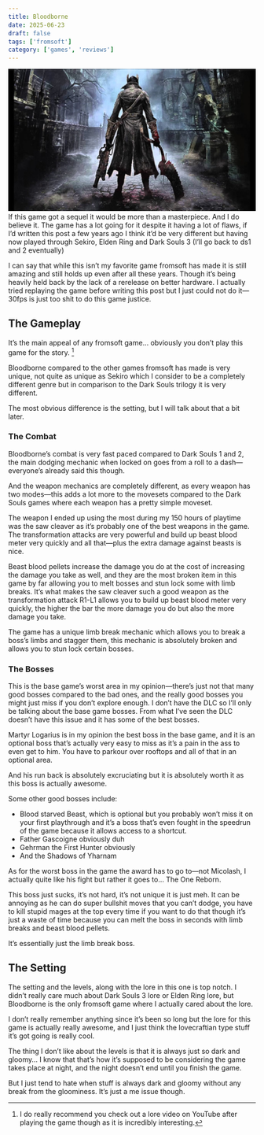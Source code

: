 ```yaml
---
title: Bloodborne
date: 2025-06-23
draft: false
tags: ['fromsoft']
category: ['games', 'reviews']
---
```

![Bloodborne.jpeg](/images/Bloodborne.jpeg)
If this game got a sequel it would be more than a masterpiece. And I do believe it. The game has a lot going for it despite it having a lot of flaws, if I’d written this post a few years ago I think it’d be very different but having now played through Sekiro, Elden Ring and Dark Souls 3 (I’ll go back to ds1 and 2 eventually)

I can say that while this isn’t my favorite game fromsoft has made it is still amazing and still holds up even after all these years. Though it’s being heavily held back by the lack of a rerelease on better hardware. I actually tried replaying the game before writing this post but I just could not do it—30fps is just too shit to do this game justice.

## The Gameplay
It’s the main appeal of any fromsoft game… obviously you don’t play this game for the story. [^1]

Bloodborne compared to the other games fromsoft has made is very unique, not quite as unique as Sekiro which I consider to be a completely different genre but in comparison to the Dark Souls trilogy it is very different.

The most obvious difference is the setting, but I will talk about that a bit later.

### The Combat
Bloodborne’s combat is very fast paced compared to Dark Souls 1 and 2, the main dodging mechanic when locked on goes from a roll to a dash—everyone’s already said this though.

And the weapon mechanics are completely different, as every weapon has two modes—this adds a lot more to the movesets compared to the Dark Souls games where each weapon has a pretty simple moveset.

The weapon I ended up using the most during my 150 hours of playtime was the saw cleaver as it’s probably one of the best weapons in the game. The transformation attacks are very powerful and build up beast blood meter very quickly and all that—plus the extra damage against beasts is nice. 

Beast blood pellets increase the damage you do at the cost of increasing the damage you take as well, and they are the most broken item in this game by far allowing you to melt bosses and stun lock some with limb breaks. It’s what makes the saw cleaver such a good weapon as the transformation attack R1-L1 allows you to build up beast blood meter very quickly, the higher the bar the more damage you do but also the more damage you take.

The game has a unique limb break mechanic which allows you to break a boss’s limbs and stagger them, this mechanic is absolutely broken and allows you to stun lock certain bosses.

### The Bosses
This is the base game’s worst area in my opinion—there’s just not that many good bosses compared to the bad ones, and the really good bosses you might just miss if you don’t explore enough. I don’t have the DLC so I’ll only be talking about the base game bosses. From what I’ve seen the DLC doesn’t have this issue and it has some of the best bosses.

Martyr Logarius is in my opinion the best boss in the base game, and it is an optional boss that’s actually very easy to miss as it’s a pain in the ass to even get to him. You have to parkour over rooftops and all of that in an optional area.

And his run back is absolutely excruciating but it is absolutely worth it as this boss is actually awesome.

Some other good bosses include: 
- Blood starved Beast, which is optional but you probably won’t miss it on your first playthrough and it’s a boss that’s even fought in the speedrun of the game because it allows access to a shortcut.
- Father Gascoigne obviously duh
- Gehrman the First Hunter obviously 
- And the Shadows of Yharnam

As for the worst boss in the game the award has to go to—not Micolash, I actually quite like his fight but rather it goes to… The One Reborn.

This boss just sucks, it’s not hard, it’s not unique it is just meh. It can be annoying as he can do super bullshit moves that you can’t dodge, you have to kill stupid mages at the top every time if you want to do that though it’s just a waste of time because you can melt the boss in seconds with limb breaks and beast blood pellets.

It’s essentially just the limb break boss.

## The Setting
The setting and the levels, along with the lore in this one is top notch. I didn’t really care much about Dark Souls 3 lore or Elden Ring lore, but Bloodborne is the only fromsoft game where I actually cared about the lore.

I don’t really remember anything since it’s been so long but the lore for this game is actually really awesome, and I just think the lovecraftian type stuff it’s got going is really cool.

The thing I don’t like about the levels is that it is always just so dark and gloomy… I know that that’s how it’s supposed to be considering the game takes place at night, and the night doesn’t end until you finish the game.

But I just tend to hate when stuff is always dark and gloomy without any break from the gloominess. It’s just a me issue though.

[^1]: I do really recommend you check out a lore video on YouTube after playing the game though as it is incredibly interesting.
